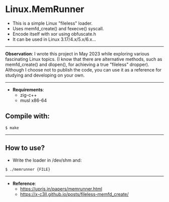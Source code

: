 # Linux.MemRunner

 * This is a simple Linux "fileless" loader.
 * Uses memfd_create() and fexecve() syscall.
 * Encode itself with xor using obfuscate.h
 * It can be used in Linux 3.17/4.x/5.x/6.x...
 ---

**Observation**: I wrote this project in May 2023 while exploring various fascinating Linux topics.
(I know that there are alternative methods, such as memfd_create() and dlopen(), for achieving a true "fileless" dropper).
Although I choose not to publish the code, you can use it as a reference for studying and developing on your own.

---

- **Requirements**:
    - zig-c++
    - musl x86-64

## Compile with:
```
$ make
```
 ---

## How to use?

 * Write the loader in /dev/shm and:
```
$ ./memrunner {FILE}
```
 ---

- **Reference**:
    - https://upris.in/papers/memrunner.html
    - https://x-c3ll.github.io/posts/fileless-memfd_create/

